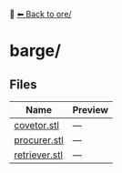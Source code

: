 📁 [⬅ Back to ore/](../README.md)

# barge/

## Files

| Name | Preview |
|------|---------|
| [covetor.stl](./covetor.stl) | — |
| [procurer.stl](./procurer.stl) | — |
| [retriever.stl](./retriever.stl) | — |